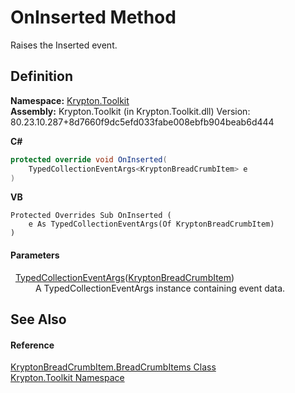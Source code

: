 # OnInserted Method


Raises the Inserted event.



## Definition
**Namespace:** <a href="79d2eac2-21f4-54ff-7552-b20c33c30600.md">Krypton.Toolkit</a>  
**Assembly:** Krypton.Toolkit (in Krypton.Toolkit.dll) Version: 80.23.10.287+8d7660f9dc5efd033fabe008ebfb904beab6d444

**C#**
``` C#
protected override void OnInserted(
	TypedCollectionEventArgs<KryptonBreadCrumbItem> e
)
```
**VB**
``` VB
Protected Overrides Sub OnInserted ( 
	e As TypedCollectionEventArgs(Of KryptonBreadCrumbItem)
)
```



#### Parameters
<dl><dt>  <a href="1650d1ab-864b-d3c7-88dd-0927a8a7d830.md">TypedCollectionEventArgs</a>(<a href="edfb6460-f812-2b8c-8eea-321f0770a140.md">KryptonBreadCrumbItem</a>)</dt><dd>A TypedCollectionEventArgs instance containing event data.</dd></dl>

## See Also


#### Reference
<a href="c5b4c308-2351-76f7-c9a1-4d6723359e4a.md">KryptonBreadCrumbItem.BreadCrumbItems Class</a>  
<a href="79d2eac2-21f4-54ff-7552-b20c33c30600.md">Krypton.Toolkit Namespace</a>  
